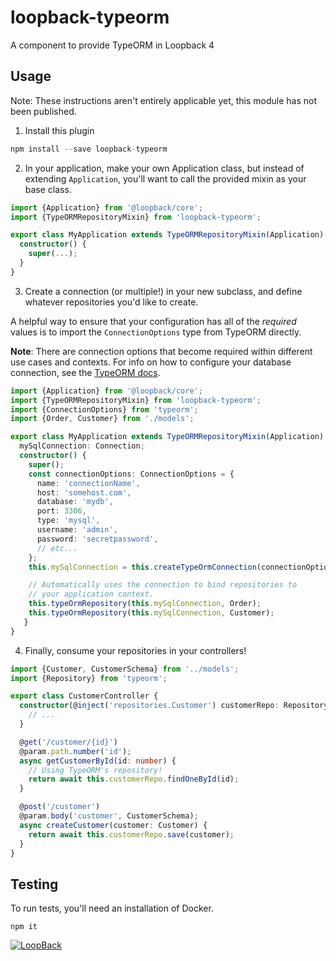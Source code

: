 # loopback-typeorm
A component to provide TypeORM in Loopback 4

## Usage
Note: These instructions aren't entirely applicable yet, this module has not
been published.

1. Install this plugin
```ts
npm install --save loopback-typeorm
```
2. In your application, make your own Application class, but instead of
extending `Application`, you'll want to call the provided mixin as your base
class.
```ts
import {Application} from '@loopback/core';
import {TypeORMRepositoryMixin} from 'loopback-typeorm';

export class MyApplication extends TypeORMRepositoryMixin(Application) {
  constructor() {
    super(...);
  }
}
```
3. Create a connection (or multiple!) in your new subclass, and define
whatever repositories you'd like to create. 

A helpful way to ensure that your configuration has all of the _required_ values
is to import the `ConnectionOptions` type from TypeORM directly.

**Note**: There are connection options that become required within different
use cases and contexts. For info on how to configure your database connection,
see the [TypeORM docs](https://github.com/typeorm/typeorm).

```ts
import {Application} from '@loopback/core';
import {TypeORMRepositoryMixin} from 'loopback-typeorm';
import {ConnectionOptions} from 'typeorm';
import {Order, Customer} from './models';

export class MyApplication extends TypeORMRepositoryMixin(Application) {
  mySqlConnection: Connection;
  constructor() {
    super();
    const connectionOptions: ConnectionOptions = {
      name: 'connectionName',
      host: 'somehost.com',
      database: 'mydb',
      port: 3306,
      type: 'mysql',
      username: 'admin',
      password: 'secretpassword',
      // etc...
    };
    this.mySqlConnection = this.createTypeOrmConnection(connectionOptions);

    // Automatically uses the connection to bind repositories to
    // your application context.
    this.typeOrmRepository(this.mySqlConnection, Order);
    this.typeOrmRepository(this.mySqlConnection, Customer);
   }
}
```
4. Finally, consume your repositories in your controllers!
```ts
import {Customer, CustomerSchema} from '../models';
import {Repository} from 'typeorm';

export class CustomerController {
  constructor(@inject('repositories.Customer') customerRepo: Repository) {
    // ...
  }

  @get('/customer/{id}')
  @param.path.number('id');
  async getCustomerById(id: number) {
    // Using TypeORM's repository!
    return await this.customerRepo.findOneById(id);
  }

  @post('/customer')
  @param.body('customer', CustomerSchema);
  async createCustomer(customer: Customer) {
    return await this.customerRepo.save(customer);
  }
}
```

## Testing
To run tests, you'll need an installation of Docker.
```
npm it
```

[![LoopBack](http://loopback.io/images/overview/powered-by-LB-xs.png)](http://loopback.io/)

